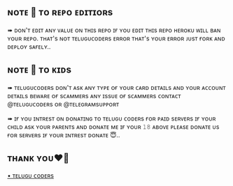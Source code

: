 ## **ɴᴏᴛᴇ 📝 ᴛᴏ ʀᴇᴘᴏ ᴇᴅɪᴛɪᴏʀs**

➠ ᴅᴏɴ'ᴛ ᴇᴅɪᴛ ᴀɴʏ ᴠᴀʟᴜᴇ ᴏɴ ᴛʜɪs ʀᴇᴘᴏ ɪғ ʏᴏᴜ ᴇᴅɪᴛ ᴛʜɪs ʀᴇᴘᴏ ʜᴇʀᴏᴋᴜ ᴡɪʟʟ ʙᴀɴ ʏᴏᴜʀ ʀᴇᴘᴏ. 
ᴛʜᴀᴛ's ɴᴏᴛ ᴛᴇʟᴜɢᴜᴄᴏᴅᴇʀs ᴇʀʀᴏʀ ᴛʜᴀᴛ's ʏᴏᴜʀ ᴇʀʀᴏʀ ᴊᴜsᴛ ғᴏʀᴋ ᴀɴᴅ ᴅᴇᴘʟᴏʏ sᴀғᴇʟʏ.. 

## **ɴᴏᴛᴇ 📝 ᴛᴏ ᴋɪᴅs**

➠ ᴛᴇʟᴜɢᴜᴄᴏᴅᴇʀs ᴅᴏɴ'ᴛ ᴀsᴋ ᴀɴʏ ᴛʏᴘᴇ ᴏғ ʏᴏᴜʀ ᴄᴀʀᴅ ᴅᴇᴛᴀɪʟs ᴀɴᴅ ʏᴏᴜʀ ᴀᴄᴄᴏᴜɴᴛ ᴅᴇᴛᴀɪʟs ʙᴇᴡᴀʀᴇ ᴏғ sᴄᴀᴍᴍᴇʀs ᴀɴʏ ɪssᴜᴇ ᴏғ sᴄᴀᴍᴍᴇʀs ᴄᴏɴᴛᴀᴄᴛ @ᴛᴇʟᴜɢᴜᴄᴏᴅᴇʀs ᴏʀ @ᴛᴇʟᴇɢʀᴀᴍsᴜᴘᴘᴏʀᴛ

➠ ɪғ ʏᴏᴜ ɪɴᴛʀᴇsᴛ ᴏɴ ᴅᴏɴᴀᴛɪɴɢ ᴛᴏ ᴛᴇʟᴜɢᴜ ᴄᴏᴅᴇʀs ғᴏʀ ᴘᴀɪᴅ sᴇʀᴠᴇʀs ɪғ ʏᴏᴜʀ ᴄʜɪʟᴅ ᴀsᴋ ʏᴏᴜʀ ᴘᴀʀᴇɴᴛs ᴀɴᴅ ᴅᴏɴᴀᴛᴇ ᴍᴇ ɪғ ʏᴏᴜʀ 𝟷𝟾 ᴀʙᴏᴠᴇ ᴘʟᴇᴀsᴇ ᴅᴏɴᴀᴛᴇ ᴜs ғᴏʀ sᴇʀᴠᴇʀs ɪғ ʏᴏᴜʀ ɪɴᴛʀᴇsᴛ ᴅᴏɴᴀᴛᴇ 😇.. 

## ᴛʜᴀɴᴋ ʏᴏᴜ❤🌹
[• ᴛᴇʟᴜɢᴜ ᴄᴏᴅᴇʀs](https://t.me/tgshadow_fighters) 
